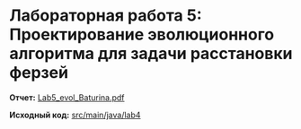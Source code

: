 # Лабораторная работа 5: Проектирование эволюционного алгоритма для задачи расстановки ферзей

**Отчет:** [Lab5_evol_Baturina.pdf](Lab5_evol_Baturina.pdf)

**Исходный код:** [src/main/java/lab4](src/main/java/lab4)
